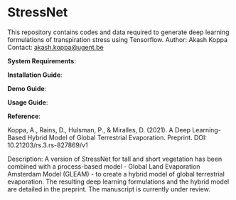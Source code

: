 # StressNet
This repository contains codes and data required to generate deep learning formulations of transpiration stress using Tensorflow. Author: Akash Koppa Contact: akash.koppa@ugent.be

**System Requirements**:

**Installation Guide**:

**Demo Guide**:

**Usage Guide**:

**Reference**:

Koppa, A., Rains, D., Hulsman, P., & Miralles, D. (2021). A Deep Learning-Based Hybrid Model of Global Terrestrial Evaporation. Preprint. DOI: 10.21203/rs.3.rs-827869/v1

Description: A version of StressNet for tall and short vegetation has been combined with a process-based model - Global Land Evaporation Amsterdam Model (GLEAM) - to create a hybrid model of global terrestrial evaporation. The resulting deep learning formulations and the hybrid model are detailed in the preprint. The manuscript is currently under review.
